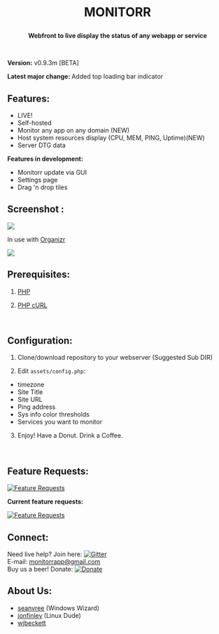 # <p align="center"><b> MONITORR </b></p>

<p align="center"><b>Webfront to live display the status of any webapp or service  </b></p>
<br>

<b> Version:</b> v0.9.3m [BETA]


<b> Latest major change: </b>  Added top loading bar indicator

## Features:

- LIVE!
- Self-hosted
- Monitor any app on any domain (NEW)
- Host system resources display (CPU, MEM, PING, Uptime)(NEW)
- Server DTG data

<b> Features in development: </b>
- Monitorr update via GUI
- Settings page
- Drag 'n drop tiles


## Screenshot :

<img src="https://i.imgur.com/6fn9mMc.png[/img]">

<br>

In use with [Organizr](https://github.com/causefx/Organizr)

<img src="https://i.imgur.com/VdcgPHs.png[/img]">


## Prerequisites:
1) [PHP](https://secure.php.net/downloads.php)

2) [PHP cURL](https://secure.php.net/manual/en/book.curl.php)

<br>

## Configuration:
1) Clone/download repository to your webserver (Suggested Sub DIR)

2) Edit `assets/config.php`:
 - timezone
 - Site Title
 - Site URL
 - Ping address
 - Sys info color thresholds
 - Services you want to monitor
 
3) Enjoy! Have a Donut. Drink a Coffee. 
<br>

## Feature Requests:
 [![Feature Requests](https://cloud.githubusercontent.com/assets/390379/10127973/045b3a96-6560-11e5-9b20-31a2032956b2.png)](https://feathub.com/Monitorr/Monitorr)

<b> Current feature requests: </b>

[![Feature Requests](https://feathub.com/Monitorr/Monitorr?format=svg)](https://feathub.com/Monitorr/Monitorr)
<br>

## Connect:
Need live help?  Join here:   [![Gitter](https://badges.gitter.im/Monitorr/chat.svg)](https://gitter.im/Monitorr/Chat)
<br>
E-mail: monitorrapp@gmail.com
<br>
Buy us a beer! Donate:        [![Donate](https://img.shields.io/badge/Donate-PayPal-green.svg)](https://paypal.me/monitorrapp)

## About Us:
- [seanvree](https://github.com/seanvree) (Windows Wizard)
- [jonfinley](https://github.com/jonfinley) (Linux Dude)
- [wjbeckett](https://github.com/wjbeckett)

